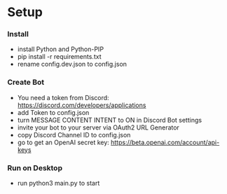 # Setup

### Install

 - install Python and Python-PIP
 - pip install -r requirements.txt
 - rename config.dev.json to config.json

 ### Create Bot

 - You need a token from Discord: https://discord.com/developers/applications
 - add Token to config.json
 - turn MESSAGE CONTENT INTENT to ON in Discord Bot settings
 - invite your bot to your server via OAuth2 URL Generator
 - copy Discord Channel ID to config.json
 - go to get an OpenAI secret key: https://beta.openai.com/account/api-keys

### Run on Desktop

 - run python3 main.py to start